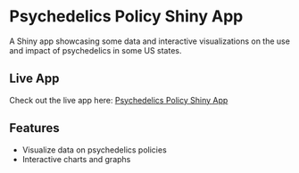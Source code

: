 # Psychedelics Policy Shiny App
A Shiny app showcasing some data and interactive visualizations on the use and impact of psychedelics in some US states.

## Live App
Check out the live app here: [Psychedelics Policy Shiny App](https://govfin.shinyapps.io/psychedelics_policy/)

## Features
- Visualize data on psychedelics policies
- Interactive charts and graphs


